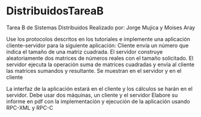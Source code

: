 # DistribuidosTareaB
Tarea B de Sistemas Distribuidos Realizado por: Jorge Mujica y Moises Aray

Use los protocolos descritos en los tutoriales  e implemente una aplicación cliente-servidor para la siguiente aplicación: 
Cliente envía un número que indica el tamaño de una matriz cuadrada.
El servidor construye aleatoriamente dos matrices de números reales con el tamaño solicitado. 
El servidor ejecuta la operación suma de matrices cuadradas y envía al cliente las matrices sumandos y resultante. Se  muestran en el servidor y en el cliente
 
 
 
La interfaz de la aplicación  estará en el cliente y los cálculos se harán en el servidor. Debe usar dos máquinas, un cliente y el servidor
Elabore su informe en pdf con la implementación y ejecución de la aplicación usando RPC-XML y RPC-C 

